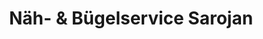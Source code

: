 ---
title: "Näh- & Bügelservice Sarojan"
url: /herzogenaurach/naeh-und-buegelservice-sarojan/
shop: Schneiderei
---